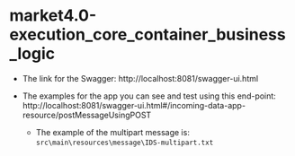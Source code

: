 # market4.0-execution_core_container_business_logic


- The link for the Swagger: http://localhost:8081/swagger-ui.html

- The examples for the app you can see and test using this end-point: http://localhost:8081/swagger-ui.html#/incoming-data-app-resource/postMessageUsingPOST
	- The example of the multipart message is: `src\main\resources\message\IDS-multipart.txt` 